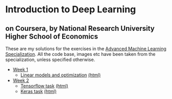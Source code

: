 # Introduction to Deep Learning
## on Coursera, by National Research University Higher School of Economics

These are my solutions for the exercises in the [Advanced Machine Learning Specialization](https://www.coursera.org/specializations/aml).
All the code base, images etc have been taken from the specialization, unless specified otherwise. 

- [Week 1](https://github.com/aadimator/advanced-ml-specialization/tree/master/1-intro-to-deep-learning/week1)
	- [Linear models and optimization](https://github.com/aadimator/advanced-ml-specialization/blob/master/1-intro-to-deep-learning/week1/week01_pa.ipynb) [(html)](https://aadimator.github.io/advanced-ml-specialization/1-intro-to-deep-learning/week1/week01_pa.html)
- [Week 2](https://github.com/aadimator/advanced-ml-specialization/tree/master/1-intro-to-deep-learning/week2)
	- [Tensorflow task](https://github.com/aadimator/advanced-ml-specialization/blob/master/1-intro-to-deep-learning/week2/Tensorflow-task.ipynb) [(html)](https://aadimator.github.io/advanced-ml-specialization/1-intro-to-deep-learning/week2/Tensorflow-task.html)
	- [Keras task](https://github.com/aadimator/advanced-ml-specialization/blob/master/1-intro-to-deep-learning/week2/Keras-task.ipynb) [(html)](https://aadimator.github.io/advanced-ml-specialization/1-intro-to-deep-learning/week2/Keras-task.html)
